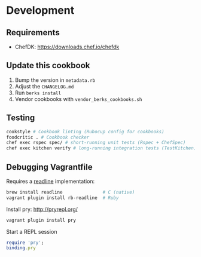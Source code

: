 # Development

## Requirements

* ChefDK: https://downloads.chef.io/chefdk

## Update this cookbook

1. Bump the version in `metadata.rb`
2. Adjust the `CHANGELOG.md`
3. Run `berks install`
4. Vendor cookbooks with `vendor_berks_cookbooks.sh`

## Testing

```bash
cookstyle # Cookbook linting (Rubocup config for cookbooks)
foodcritic . # Cookbook checker
chef exec rspec spec/ # short-running unit tests (Rspec + ChefSpec)
chef exec kitchen verify # long-running integration tests (TestKitchen)
```

## Debugging Vagrantfile

Requires a [readline](https://en.wikipedia.org/wiki/GNU_Readline) implementation:
```bash
brew install readline               # C (native)
vagrant plugin install rb-readline  # Ruby
```

Install pry: http://pryrepl.org/
```bash
vagrant plugin install pry
```

Start a REPL session
```ruby
require 'pry';
binding.pry
```
